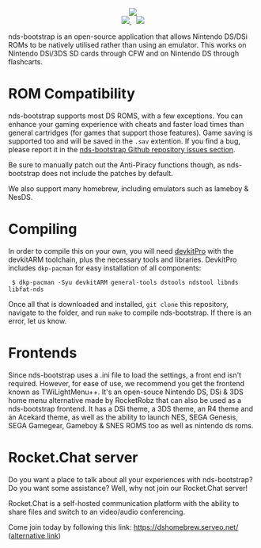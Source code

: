<p align="center">
 <img src="https://i.imgur.com/BFIu7xX.png"><br>
 <span style="padding-right: 5px;">
  <a href="https://travis-ci.org/ahezard/nds-bootstrap">
   <img src="https://travis-ci.org/ahezard/nds-bootstrap.svg?branch=master">
  </a>
 </span>
 <span style="padding-left: 5px;">
  <a href="https://dshomebrew.serveo.net/">
   <img src="https://i.imgur.com/fjHCL6s.png">
  </a>
 </span>
</p>

nds-bootstrap is an open-source application that allows Nintendo DS/DSi ROMs to be natively utilised rather than using an emulator. This works on Nintendo DSi/3DS SD cards through CFW and on Nintendo DS through flashcarts.

# ROM Compatibility

nds-bootstrap supports most DS ROMS, with a few exceptions. You can enhance your gaming experience with cheats and faster load times than general cartridges (for games that support those features). Game saving is supported too and will be saved in the `.sav` extention. If you find a bug, please report it in the [nds-bootstrap Github repository issues section](https://github.com/ahezard/nds-bootstrap/issues).

Be sure to manually patch out the Anti-Piracy functions though, as nds-bootstrap does not include the patches by default.

We also support many homebrew, including emulators such as lameboy & NesDS.

# Compiling

In order to compile this on your own, you will need [devkitPro](https://devkitpro.org/) with the devkitARM toolchain, plus the necessary tools and libraries. DevkitPro includes `dkp-pacman` for easy installation of all components:

```
 $ dkp-pacman -Syu devkitARM general-tools dstools ndstool libnds libfat-nds
```

Once all that is downloaded and installed, `git clone` this repository, navigate to the folder, and run `make` to compile nds-bootstrap. If there is an error, let us know.

# Frontends

Since nds-bootstrap uses a .ini file to load the settings, a front end isn't required. However, for ease of use, we recommend you get the frontend known as TWiLightMenu++. It's an open-souce Nintendo DS, DSi & 3DS home menu alternative made by RocketRobz that can also be used as a nds-bootstrap frontend. It has a DSi theme, a 3DS theme, an R4 theme and an Acekard theme, as well as the ability to launch NES, SEGA Genesis, SEGA Gamegear, Gameboy & SNES ROMS too as well as nintendo ds roms.

# Rocket.Chat server

Do you want a place to talk about all your experiences with nds-bootstrap? Do you want some assistance? Well, why not join our Rocket.Chat server!

Rocket.Chat is a self-hosted communication platform with the ability to share files and switch to an video/audio conferencing.

Come join today by following this link: https://dshomebrew.serveo.net/ ([alternative link](https://9e968c25.ngrok.io))
